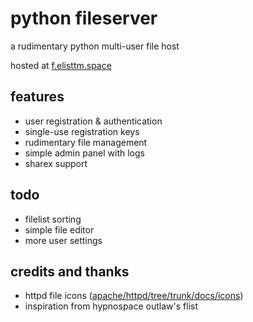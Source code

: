 # python fileserver

a rudimentary python multi-user file host

hosted at [f.elisttm.space](https://f.elisttm.space)

## features

- user registration & authentication
- single-use registration keys
- rudimentary file management
- simple admin panel with logs
- sharex support

## todo

- filelist sorting
- simple file editor
- more user settings

## credits and thanks

- httpd file icons ([apache/httpd/tree/trunk/docs/icons](https://github.com/apache/httpd/tree/trunk/docs/icons))
- inspiration from hypnospace outlaw's flist
